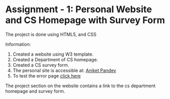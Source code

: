 # Assignment - 1: Personal Website and CS Homepage with Survey Form

The project is done using HTML5, and CSS

Information:

1. Created a website using W3 template.
2. Created a Department of CS homepage.
3. Created a CS survey form.
4. The personal site is accessible at: [Aniket Pandey](https://mason.gmu.edu/~apandey7)
5. To test the error page [click here](https://mason.gmu.edu/~apandey7/error.html)

The project section on the website contains a link to the cs department homepage and survey form.